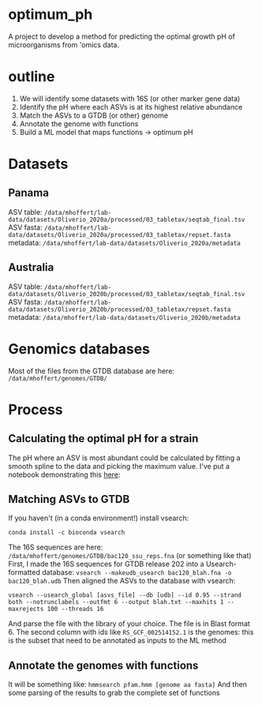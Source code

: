 # optimum_ph
A project to develop a method for predicting the optimal growth pH of microorganisms from 'omics data.

# outline
1. We will identify some datasets with 16S (or other marker gene data)
2. Identify the pH where each ASVs is at its highest relative abundance
3. Match the ASVs to a GTDB (or other) genome
4. Annotate the genome with functions
5. Build a ML model that maps functions -> optimum pH 

# Datasets
## Panama
ASV table: `/data/mhoffert/lab-data/datasets/Oliverio_2020a/processed/03_tabletax/seqtab_final.tsv`
ASV fasta: `/data/mhoffert/lab-data/datasets/Oliverio_2020a/processed/03_tabletax/repset.fasta`
metadata:  `/data/mhoffert/lab-data/datasets/Oliverio_2020a/metadata`
## Australia
ASV table: `/data/mhoffert/lab-data/datasets/Oliverio_2020b/processed/03_tabletax/seqtab_final.tsv`
ASV fasta: `/data/mhoffert/lab-data/datasets/Oliverio_2020b/processed/03_tabletax/repset.fasta`
metadata:  `/data/mhoffert/lab-data/datasets/Oliverio_2020b/metadata`

# Genomics databases
Most of the files from the GTDB database are here: `/data/mhoffert/genomes/GTDB/`

# Process
## Calculating the optimal pH for a strain
The pH where an ASV is most abundant could be calculated by fitting a smooth spline to the data and picking the maximum value. I've put a notebook demonstrating this [here](notebooks/Panama_ML_analysis.ipynb):

## Matching ASVs to GTDB
If you haven't (in a conda environment!) install vsearch:
```
conda install -c bioconda vsearch
```
The 16S sequences are here: `/data/mhoffert/genomes/GTDB/bac120_ssu_reps.fna` (or something like that)  
First, I made the 16S sequences for GTDB release 202 into a Usearch-formatted database:
```vsearch --makeudb_usearch bac120_blah.fna -o bac120_blah.udb```
Then aligned the ASVs to the database with vsearch:
 ```
 vsearch --usearch_global [asvs_file] --db [udb] --id 0.95 --strand both --notrunclabels --outfmt 6 --output blah.txt --maxhits 1 --maxrejects 100 --threads 16
 ```
 And parse the file with the library of your choice. The file is in Blast format 6. The second column with ids like `RS_GCF_002514152.1` is the genomes: this is the subset that need to be annotated as inputs to the ML method
 ## Annotate the genomes with functions
 It will be something like:
 ```hmmsearch pfam.hmm [genome aa fasta]```
 And then some parsing of the results to grab the complete set of functions
